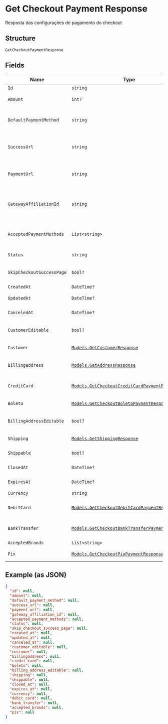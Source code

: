 
# Get Checkout Payment Response

Resposta das configurações de pagamento do checkout

## Structure

`GetCheckoutPaymentResponse`

## Fields

| Name | Type | Tags | Description |
|  --- | --- | --- | --- |
| `Id` | `string` | Optional | - |
| `Amount` | `int?` | Optional | Valor em centavos |
| `DefaultPaymentMethod` | `string` | Optional | Meio de pagamento padrão no checkout |
| `SuccessUrl` | `string` | Optional | Url de redirecionamento de sucesso após o checkou |
| `PaymentUrl` | `string` | Optional | Url para pagamento usando o checkout |
| `GatewayAffiliationId` | `string` | Optional | Código da afiliação onde o pagamento será processado no gateway |
| `AcceptedPaymentMethods` | `List<string>` | Optional | Meios de pagamento aceitos no checkout |
| `Status` | `string` | Optional | Status do checkout |
| `SkipCheckoutSuccessPage` | `bool?` | Optional | Pular tela de sucesso pós-pagamento? |
| `CreatedAt` | `DateTime?` | Optional | Data de criação |
| `UpdatedAt` | `DateTime?` | Optional | Data de atualização |
| `CanceledAt` | `DateTime?` | Optional | Data de cancelamento |
| `CustomerEditable` | `bool?` | Optional | Torna o objeto customer editável |
| `Customer` | [`Models.GetCustomerResponse`](../../doc/models/get-customer-response.md) | Optional | Dados do comprador |
| `Billingaddress` | [`Models.GetAddressResponse`](../../doc/models/get-address-response.md) | Optional | Dados do endereço de cobrança |
| `CreditCard` | [`Models.GetCheckoutCreditCardPaymentResponse`](../../doc/models/get-checkout-credit-card-payment-response.md) | Optional | Configurações de cartão de crédito |
| `Boleto` | [`Models.GetCheckoutBoletoPaymentResponse`](../../doc/models/get-checkout-boleto-payment-response.md) | Optional | Configurações de boleto |
| `BillingAddressEditable` | `bool?` | Optional | Indica se o billing address poderá ser editado |
| `Shipping` | [`Models.GetShippingResponse`](../../doc/models/get-shipping-response.md) | Optional | Configurações  de entrega |
| `Shippable` | `bool?` | Optional | Indica se possui entrega |
| `ClosedAt` | `DateTime?` | Optional | Data de fechamento |
| `ExpiresAt` | `DateTime?` | Optional | Data de expiração |
| `Currency` | `string` | Optional | Moeda |
| `DebitCard` | [`Models.GetCheckoutDebitCardPaymentResponse`](../../doc/models/get-checkout-debit-card-payment-response.md) | Optional | Configurações de cartão de débito |
| `BankTransfer` | [`Models.GetCheckoutBankTransferPaymentResponse`](../../doc/models/get-checkout-bank-transfer-payment-response.md) | Optional | Bank transfer payment response |
| `AcceptedBrands` | `List<string>` | Optional | Accepted Brands |
| `Pix` | [`Models.GetCheckoutPixPaymentResponse`](../../doc/models/get-checkout-pix-payment-response.md) | Optional | Pix payment response |

## Example (as JSON)

```json
{
  "id": null,
  "amount": null,
  "default_payment_method": null,
  "success_url": null,
  "payment_url": null,
  "gateway_affiliation_id": null,
  "accepted_payment_methods": null,
  "status": null,
  "skip_checkout_success_page": null,
  "created_at": null,
  "updated_at": null,
  "canceled_at": null,
  "customer_editable": null,
  "customer": null,
  "billingaddress": null,
  "credit_card": null,
  "boleto": null,
  "billing_address_editable": null,
  "shipping": null,
  "shippable": null,
  "closed_at": null,
  "expires_at": null,
  "currency": null,
  "debit_card": null,
  "bank_transfer": null,
  "accepted_brands": null,
  "pix": null
}
```

